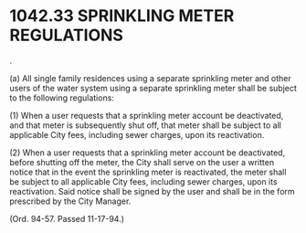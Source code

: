 1042.33 SPRINKLING METER REGULATIONS
====================================

.

​(a) All single family residences using a separate sprinkling meter and
other users of the water system using a separate sprinkling meter shall
be subject to the following regulations:

​(1) When a user requests that a sprinkling meter account be
deactivated, and that meter is subsequently shut off, that meter shall
be subject to all applicable City fees, including sewer charges, upon
its reactivation.

​(2) When a user requests that a sprinkling meter account be
deactivated, before shutting off the meter, the City shall serve on the
user a written notice that in the event the sprinkling meter is
reactivated, the meter shall be subject to all applicable City fees,
including sewer charges, upon its reactivation. Said notice shall be
signed by the user and shall be in the form prescribed by the City
Manager.

(Ord. 94-57. Passed 11-17-94.)
